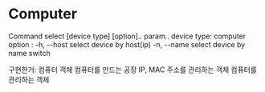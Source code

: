 # Computer
Command
select [device type] [option].. param..
device type:
    computer
        option :
            -h, --host  select device by host(ip)
            -n, --name  select device by name
    switch

구현한거:
    컴퓨터 객체
    컴퓨터를 만드는 공장
    IP, MAC 주소를 관리하는 객체
    컴퓨터를 관리하는 객체